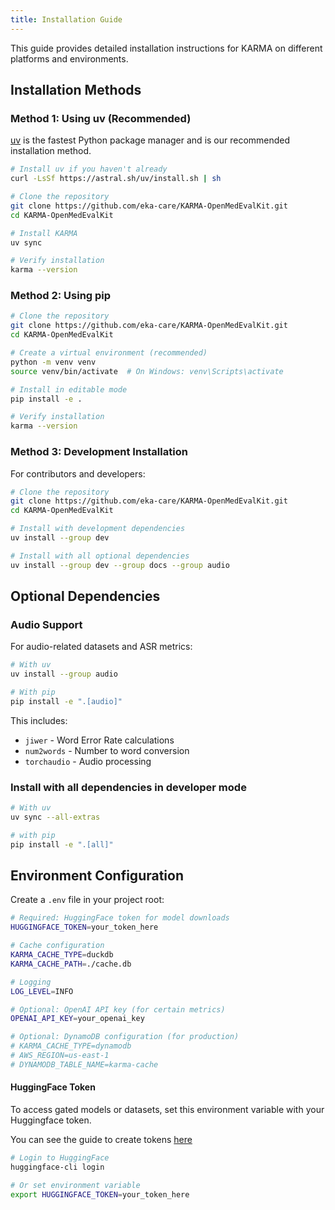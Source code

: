```yaml
---
title: Installation Guide
---
```


This guide provides detailed installation instructions for KARMA on different platforms and environments.

## Installation Methods

### Method 1: Using uv (Recommended)

[uv](https://docs.astral.sh/uv/) is the fastest Python package manager and is our recommended installation method.

```bash
# Install uv if you haven't already
curl -LsSf https://astral.sh/uv/install.sh | sh

# Clone the repository
git clone https://github.com/eka-care/KARMA-OpenMedEvalKit.git
cd KARMA-OpenMedEvalKit

# Install KARMA
uv sync

# Verify installation
karma --version
```

### Method 2: Using pip

```bash
# Clone the repository
git clone https://github.com/eka-care/KARMA-OpenMedEvalKit.git
cd KARMA-OpenMedEvalKit

# Create a virtual environment (recommended)
python -m venv venv
source venv/bin/activate  # On Windows: venv\Scripts\activate

# Install in editable mode
pip install -e .

# Verify installation
karma --version
```

### Method 3: Development Installation

For contributors and developers:

```bash
# Clone the repository
git clone https://github.com/eka-care/KARMA-OpenMedEvalKit.git
cd KARMA-OpenMedEvalKit

# Install with development dependencies
uv install --group dev

# Install with all optional dependencies
uv install --group dev --group docs --group audio
```

## Optional Dependencies

### Audio Support

For audio-related datasets and ASR metrics:

```bash
# With uv
uv install --group audio

# With pip
pip install -e ".[audio]"
```

This includes:
- `jiwer` - Word Error Rate calculations
- `num2words` - Number to word conversion
- `torchaudio` - Audio processing

### Install with all dependencies in developer mode
```bash
# With uv
uv sync --all-extras

# with pip
pip install -e ".[all]"
```

## Environment Configuration

Create a `.env` file in your project root:

```bash
# Required: HuggingFace token for model downloads
HUGGINGFACE_TOKEN=your_token_here

# Cache configuration
KARMA_CACHE_TYPE=duckdb
KARMA_CACHE_PATH=./cache.db

# Logging
LOG_LEVEL=INFO

# Optional: OpenAI API key (for certain metrics)
OPENAI_API_KEY=your_openai_key

# Optional: DynamoDB configuration (for production)
# KARMA_CACHE_TYPE=dynamodb
# AWS_REGION=us-east-1
# DYNAMODB_TABLE_NAME=karma-cache
```

#### HuggingFace Token
To access gated models or datasets, set this environment variable with your Huggingface token.

You can see the guide to create tokens [here](https://huggingface.co/docs/hub/en/security-tokens)
```bash
# Login to HuggingFace
huggingface-cli login

# Or set environment variable
export HUGGINGFACE_TOKEN=your_token_here
```
